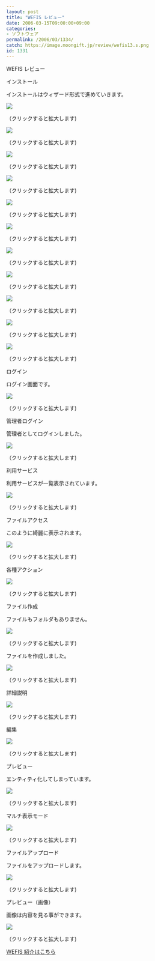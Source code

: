 ```yaml
---
layout: post
title: "WEFIS レビュー"
date: 2006-03-15T09:00:00+09:00
categories:
- ソフトウェア
permalink: /2006/03/1334/
catch: https://image.moongift.jp/review/wefis13.s.png
id: 1331
---
```

WEFIS レビュー  
<!--more-->

インストール

  

インストールはウィザード形式で進めていきます。

  

[![](https://image.moongift.jp/review/wefis1.s.png)](https://image.moongift.jp/review/wefis1.png)  
  
（クリックすると拡大します)

  

[![](https://image.moongift.jp/review/wefis2.s.png)](https://image.moongift.jp/review/wefis2.png)  
  
（クリックすると拡大します)

  

[![](https://image.moongift.jp/review/wefis3.s.png)](https://image.moongift.jp/review/wefis3.png)  
  
（クリックすると拡大します)

  

[![](https://image.moongift.jp/review/wefis4.s.png)](https://image.moongift.jp/review/wefis4.png)  
  
（クリックすると拡大します)

  

[![](https://image.moongift.jp/review/wefis5.s.png)](https://image.moongift.jp/review/wefis5.png)  
  
（クリックすると拡大します)

  

[![](https://image.moongift.jp/review/wefis6.s.png)](https://image.moongift.jp/review/wefis6.png)  
  
（クリックすると拡大します)

  

[![](https://image.moongift.jp/review/wefis7.s.png)](https://image.moongift.jp/review/wefis7.png)  
  
（クリックすると拡大します)

  

[![](https://image.moongift.jp/review/wefis8.s.png)](https://image.moongift.jp/review/wefis8.png)  
  
（クリックすると拡大します)

  

[![](https://image.moongift.jp/review/wefis9.s.png)](https://image.moongift.jp/review/wefis9.png)  
  
（クリックすると拡大します)

  

[![](https://image.moongift.jp/review/wefis10.s.png)](https://image.moongift.jp/review/wefis10.png)  
  
（クリックすると拡大します)

  

[![](https://image.moongift.jp/review/wefis11.s.png)](https://image.moongift.jp/review/wefis11.png)  
  
（クリックすると拡大します)

  

ログイン

  

ログイン画面です。

  

[![](https://image.moongift.jp/review/wefis12.s.png)](https://image.moongift.jp/review/wefis12.png)  
  
（クリックすると拡大します)

  

管理者ログイン

  

管理者としてログインしました。

  

[![](https://image.moongift.jp/review/wefis13.s.png)](https://image.moongift.jp/review/wefis13.png)  
  
（クリックすると拡大します)

  

利用サービス

  

利用サービスが一覧表示されています。

  

[![](https://image.moongift.jp/review/wefis14.s.png)](https://image.moongift.jp/review/wefis14.png)  
  
（クリックすると拡大します)

  

ファイルアクセス

  

このように綺麗に表示されます。

  

[![](https://image.moongift.jp/review/wefis15.s.png)](https://image.moongift.jp/review/wefis15.png)  
  
（クリックすると拡大します)

  

各種アクション

  

[![](https://image.moongift.jp/review/wefis16.s.png)](https://image.moongift.jp/review/wefis16.png)  
  
（クリックすると拡大します)

  

ファイル作成

  

ファイルもフォルダもありません。

  

[![](https://image.moongift.jp/review/wefis17.s.png)](https://image.moongift.jp/review/wefis17.png)  
  
（クリックすると拡大します)

  

ファイルを作成しました。

  

[![](https://image.moongift.jp/review/wefis18.s.png)](https://image.moongift.jp/review/wefis18.png)  
  
（クリックすると拡大します)

  

詳細説明

  

[![](https://image.moongift.jp/review/wefis19.s.png)](https://image.moongift.jp/review/wefis19.png)  
  
（クリックすると拡大します)

  

編集

  

[![](https://image.moongift.jp/review/wefis20.s.png)](https://image.moongift.jp/review/wefis20.png)  
  
（クリックすると拡大します)

  

プレビュー

  

エンティティ化してしまっています。

  

[![](https://image.moongift.jp/review/wefis21.s.png)](https://image.moongift.jp/review/wefis21.png)  
  
（クリックすると拡大します)

  

マルチ表示モード

  

[![](https://image.moongift.jp/review/wefis22.s.png)](https://image.moongift.jp/review/wefis22.png)  
  
（クリックすると拡大します)

  

ファイルアップロード

  

ファイルをアップロードします。

  

[![](https://image.moongift.jp/review/wefis23.s.png)](https://image.moongift.jp/review/wefis23.png)  
  
（クリックすると拡大します)

  

プレビュー（画像）

  

画像は内容を見る事ができます。

  

[![](https://image.moongift.jp/review/wefis24.s.png)](https://image.moongift.jp/review/wefis24.png)  
  
（クリックすると拡大します)

  

[WEFIS 紹介はこちら](http://oss.moongift.jp/intro/i-1330.html)

